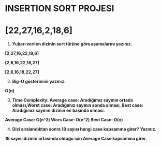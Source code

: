 # INSERTION SORT PROJESI

#  **[22,27,16,2,18,6]**

1. **Yukarı verilen dizinin sort türüne göre aşamalarını yazınız.**

**[2,27,16,22,18,6]**

**[2,6,16,22,18,27]**

**[2,6,16,18,22,27]**

2. **Big-O gösterimini yazınız.**

**O(n)**

3. **Time Complexity: Average case: Aradığımız sayının ortada olması,Worst case: Aradığımız sayının sonda olması, Best case: Aradığımız sayının dizinin en başında olması.**

**Average Case: O(n^2) Wors Case: O(n^2) Best Case: O(n)**

4. **Dizi sıralandıktan sonra 18 sayısı hangi case kapsamına girer? Yazınız.**

**18 sayısı dizinin ortasında olduğu için Average Case kapsamına girer.** 
